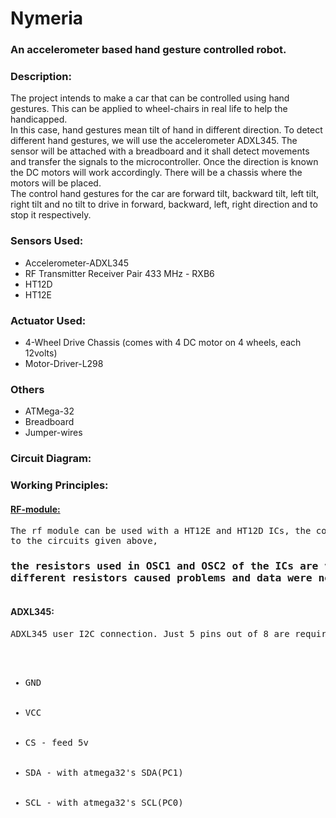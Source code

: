 # Nymeria
<h3>An accelerometer based hand gesture controlled robot.</h3>

<h3>Description:</h3> The project intends to make a car that can be controlled using hand gestures. This can be applied to wheel-chairs in real life to help the handicapped.</br>
In this case, hand gestures mean tilt of hand in different direction. To detect different hand gestures, we will use the accelerometer ADXL345. The sensor will be attached with a breadboard and it shall detect movements and transfer the signals to the microcontroller. Once the direction is known the DC motors will work accordingly. There will be a chassis where the motors will be placed.</br>
The control hand gestures for the car are forward tilt, backward tilt, left tilt, right tilt and no tilt to drive in forward, backward, left, right direction and to stop it respectively.

<h3>Sensors Used:</h3>
<ul>
  <li>Accelerometer-ADXL345</li>
  <li>RF Transmitter Receiver Pair 433 MHz - RXB6</li>
  <li>HT12D</li>
  <li>HT12E</li>
</ul>

<h3>Actuator Used:</h3>
<ul>
  <li>4-Wheel Drive Chassis (comes with 4 DC motor on 4 wheels, each 12volts)</li>  
  <li>Motor-Driver-L298</li>  
</ul>

<h3>Others</h3>
<ul>
  <li>ATMega-32</li>
  <li>Breadboard</li>
  <li>Jumper-wires</li>
</ul>

<h3>Circuit Diagram:</h3>

<h3>Working Principles:</h3>
<h4><u>RF-module:</u></h4> <pre>The rf module can be used with a HT12E and HT12D ICs, the connections should be according 
to the circuits given above, <h3>the resistors used in OSC1 and OSC2 of the ICs are very important, using</br>different resistors caused problems and data were not passing</h3></pre>

<h4>ADXL345:</h4><pre>ADXL345 user I2C connection. Just 5 pins out of 8 are required.</br>
<ul>
  <li>GND</li>
  <li>VCC</li>
  <li>CS - feed 5v</li>
  <li>SDA - with atmega32's SDA(PC1)</li>
  <li>SCL - with atmega32's SCL(PC0)</li>
</ul>
